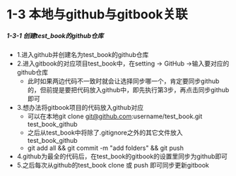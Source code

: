 # 1-3 本地与github与gitbook关联

##### 1-3-1 创建test_book的github仓库
- 1.进入github并创建名为test_book的github仓库
- 2.进入gitbook的对应项目test_book中，在setting -> GitHub ->输入要对应的github仓库
	- 此时如果两边代码不一致时就会让选择同步哪一个，肯定要同步github的，但前提是要把代码放入github中，即先执行第3步，再点击同步github即可
- 3.想办法将gitbook项目的代码放入github对应
	- 可以在本地git clone git@github.com:username/test_book.git test_book_github
	- 之后从test_book中将除了.gitignore之外的其它文件放入test_book_github
	- git add all && git commit -m "add folders" && git push
- 4.github为最全的代码后，在test_book的gitbook的设置里同步为github即可
- 5.之后每次从github的test_book clone 或 push 即可同步更新gitbook